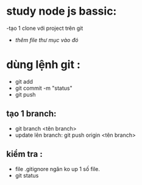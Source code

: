 # study node js bassic:
-tạo 1 clone với project trên git
- *thêm file thư mục vào đó*
# dùng lệnh git :
- git add
- git commit -m "status"
- git push 
## tạo 1 branch: 
- git branch <tên branch>
- update lên branch: git push origin <tên branch> 
## kiểm tra :
- file .gitignore ngăn ko up 1 số file.
- git status
